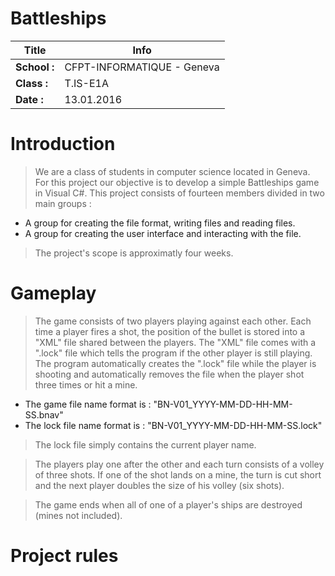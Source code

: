 # Battleships

| Title      |  Info                      |
|------------|----------------------------|
|**School :**| CFPT-INFORMATIQUE - Geneva |
|**Class :** | T.IS-E1A                   |
|**Date :**  | 13.01.2016                 |


# Introduction
> We are a class of students in computer science located in Geneva. For this project our objective is to develop
a simple Battleships game in Visual C#. This project consists of fourteen members divided in two main groups :
  - A group for creating the file format, writing files and reading files.
  - A group for creating the user interface and interacting with the file.
> The project's scope is approximatly four weeks.

# Gameplay
> The game consists of two players playing against each other. Each time a player fires a shot,
the position of the bullet is stored into a "XML" file shared between the players. The "XML" file
comes with a ".lock" file which tells the program if the other player is still playing.
The program automatically creates the ".lock" file while the player is shooting and automatically
removes the file when the player shot three times or hit a mine.
  - The game file name format is : "BN-V01_YYYY-MM-DD-HH-MM-SS.bnav"
  - The lock file name format is : "BN-V01_YYYY-MM-DD-HH-MM-SS.lock"

> The lock file simply contains the current player name.

> The players play one after the other and each turn consists of a volley of three shots. If one of the 
shot lands on a mine, the turn is cut short and the next player doubles the size of his volley (six shots).

> The game ends when all of one of a player's ships are destroyed (mines not included).

# Project rules
